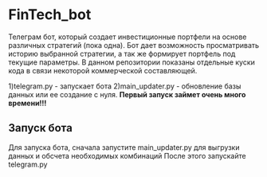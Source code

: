 # FinTech_bot
Телеграм бот, который создает инвестиционные портфели на основе различных стратегий (пока одна). 
Бот дает возможность просматривать историю выбранной стратегии, а так же формирует портфель под текущие параметры.
В данном репозитории показаны отдельные куски кода в связи некоторой коммерческой составляющей.


1)telegram.py - запускает бота
2)main_updater.py - обновление базы данных или ее создание с нуля. **Первый запуск займет очень много времени!!!**


## Запуск бота

Для запуска бота, сначала запустите main_updater.py для выгрузки данных и обсчета необходимых комбинаций
После этого запускайте telegram.py


